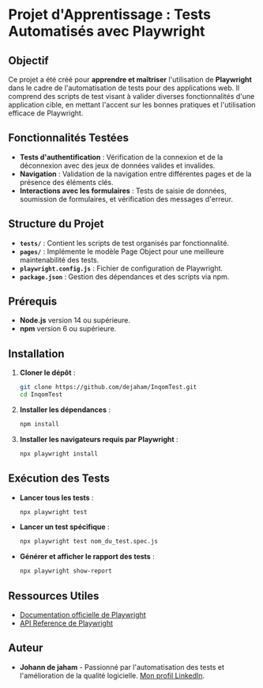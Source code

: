 # Projet d'Apprentissage : Tests Automatisés avec Playwright

## Objectif

Ce projet a été créé pour **apprendre et maîtriser** l'utilisation de **Playwright** dans le cadre de l'automatisation de tests pour des applications web. Il comprend des scripts de test visant à valider diverses fonctionnalités d'une application cible, en mettant l'accent sur les bonnes pratiques et l'utilisation efficace de Playwright.

## Fonctionnalités Testées

- **Tests d'authentification** : Vérification de la connexion et de la déconnexion avec des jeux de données valides et invalides.
- **Navigation** : Validation de la navigation entre différentes pages et de la présence des éléments clés.
- **Interactions avec les formulaires** : Tests de saisie de données, soumission de formulaires, et vérification des messages d'erreur.

## Structure du Projet

- **`tests/`** : Contient les scripts de test organisés par fonctionnalité.
- **`pages/`** : Implémente le modèle Page Object pour une meilleure maintenabilité des tests.
- **`playwright.config.js`** : Fichier de configuration de Playwright.
- **`package.json`** : Gestion des dépendances et des scripts via npm.

## Prérequis

- **Node.js** version 14 ou supérieure.
- **npm** version 6 ou supérieure.

## Installation

1. **Cloner le dépôt** :

   ```bash
   git clone https://github.com/dejaham/InqomTest.git
   cd InqomTest
   ```

2. **Installer les dépendances** :

   ```bash
   npm install
   ```

3. **Installer les navigateurs requis par Playwright** :

   ```bash
   npx playwright install
   ```

## Exécution des Tests

- **Lancer tous les tests** :

  ```bash
  npx playwright test
  ```

- **Lancer un test spécifique** :

  ```bash
  npx playwright test nom_du_test.spec.js
  ```

- **Générer et afficher le rapport des tests** :

  ```bash
  npx playwright show-report
  ```

## Ressources Utiles

- [Documentation officielle de Playwright](https://playwright.dev/docs/intro)
- [API Reference de Playwright](https://playwright.dev/docs/api/class-playwright)

## Auteur

- **Johann de jaham** - Passionné par l'automatisation des tests et l'amélioration de la qualité logicielle. [Mon profil LinkedIn](https://www.linkedin.com/in/dejaham/).
